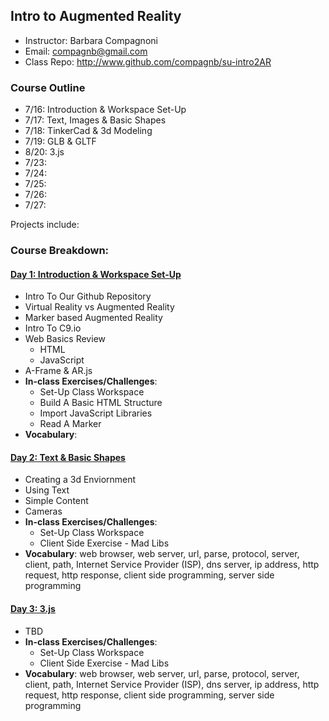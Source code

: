 ## Intro to Augmented Reality
* Instructor: Barbara Compagnoni
* Email: compagnb@gmail.com
* Class Repo: http://www.github.com/compagnb/su-intro2AR

### Course Outline
* 7/16: Introduction & Workspace Set-Up
* 7/17: Text, Images & Basic Shapes
* 7/18: TinkerCad & 3d Modeling
* 7/19: GLB & GLTF
* 8/20: 3.js
* 7/23: 
* 7/24: 
* 7/25: 
* 7/26: 
* 7/27: 


Projects include: 

### Course Breakdown:

#### [Day 1: Introduction & Workspace Set-Up](notes/day1.md)
* Intro To Our Github Repository
* Virtual Reality vs Augmented Reality
* Marker based Augmented Reality
* Intro To C9.io
* Web Basics Review
    * HTML
    * JavaScript
* A-Frame & AR.js
* **In-class Exercises/Challenges**: 
    * Set-Up Class Workspace
    * Build A Basic HTML Structure
    * Import JavaScript Libraries
    * Read A Marker
* **Vocabulary**: 

#### [Day 2: Text & Basic Shapes](notes/day2.md)
* Creating a 3d Enviornment
* Using Text
* Simple Content
* Cameras
* **In-class Exercises/Challenges**: 
    * Set-Up Class Workspace
    * Client Side Exercise - Mad Libs
* **Vocabulary**: web browser, web server, url, parse, protocol, server, client, path, Internet Service Provider (ISP), dns server, ip address, http request, http response, client side programming, server side programming

#### [Day 3: 3.js](notes/day2.md)
* TBD
* **In-class Exercises/Challenges**: 
    * Set-Up Class Workspace
    * Client Side Exercise - Mad Libs
* **Vocabulary**: web browser, web server, url, parse, protocol, server, client, path, Internet Service Provider (ISP), dns server, ip address, http request, http response, client side programming, server side programming
